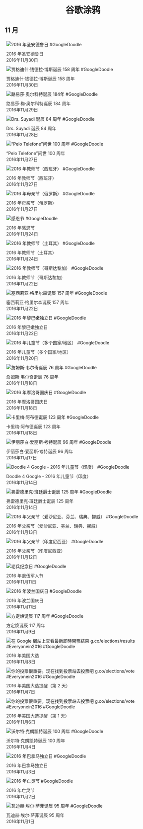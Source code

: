 
<h1 align="center"> 谷歌涂鸦 </h1>




## 11 月

<div class="image">


<img src="https://lh3.googleusercontent.com/hh-cFyHAqJOnbAH2C4Kz32GKdFgGxIy_18s2zJxMtKnNKTp3Yz9HDg2PZoTQz5AZK5n7fkXFSJuJBb5tKxgJ4h03B3KbaY7V6T98LFw" alt="2016 年圣安德鲁日 #GoogleDoodle" style="margin: 5px"/>
<div class="info" style="font-size: 14px; color:#333333; margin:5px"><div class="title">2016 年圣安德鲁日</div><div class="date">2016年11月30日</div></div>

<img src="https://lh3.googleusercontent.com/CLbatpSHlFtjBQfdwfgtKfLOtKQVAPQMWAttH6Fn7yMA7d-ncNOiRnAZDg8cyUnEN2g7yvtVlga_BgFyfYU1z6AVmtf1GmABm3EcuGhz" alt="贾格迪什·钱德拉·博斯诞辰 158 周年 #GoogleDoodle" style="margin: 5px"/>
<div class="info" style="font-size: 14px; color:#333333; margin:5px"><div class="title">贾格迪什·钱德拉·博斯诞辰 158 周年</div><div class="date">2016年11月30日</div></div>

<img src="https://lh3.googleusercontent.com/NS3BQabS9RaSjnpStrtKiteaGjTS7G0xIFuTVdIuUsw_rqASigskbzLh4HQ5ANblPFFdhxDPE7aUEUO_OqltOfrlf19YAyRcXwTjjrc" alt="路易莎·奥尔科特诞辰 184年 #GoogleDoodle" style="margin: 5px"/>
<div class="info" style="font-size: 14px; color:#333333; margin:5px"><div class="title">路易莎·梅·奥尔科特诞辰 184 周年</div><div class="date">2016年11月29日</div></div>

<img src="https://lh3.googleusercontent.com/oqQWrR9sqXzXjj_f_lFgCZrlUxVj3yQV8SQnjbV6HiaotN_tdbNpB-Jege27NKL0Pr840HIO3fFS2i4KnhQn_PJ8zqkF2zAc1PziOp0" alt="Drs. Suyadi 诞辰 84 周年 #GoogleDoodle" style="margin: 5px"/>
<div class="info" style="font-size: 14px; color:#333333; margin:5px"><div class="title">Drs. Suyadi 诞辰 84 周年</div><div class="date">2016年11月28日</div></div>

<img src="https://lh3.googleusercontent.com/t87IPVe_kYO_Ts4A0t0uui1qvqEqr57kts6_3XpxvWt62G-RanRe0BDZ7OezMDRe_gH7vz3Lt97Wg05wC7Yi935v3ZLgR_WNIfy-y2TQ" alt="“Pelo Telefone”问世 100 周年 #GoogleDoodle" style="margin: 5px"/>
<div class="info" style="font-size: 14px; color:#333333; margin:5px"><div class="title">“Pelo Telefone”问世 100 周年</div><div class="date">2016年11月27日</div></div>

<img src="https://lh3.googleusercontent.com/9qn4m7TBx2iR85wzifg_PVrIQfhJS0X6nLxRL6Xx5NCPSZUgE8ItuH6lzLDqV3qAplsIrYKKX8YKb002CLEzGlvcK0V0Ov1ou5_S5Hw" alt="2016 年教师节（西班牙） #GoogleDoodle" style="margin: 5px"/>
<div class="info" style="font-size: 14px; color:#333333; margin:5px"><div class="title">2016 年教师节（西班牙）</div><div class="date">2016年11月27日</div></div>

<img src="https://lh3.googleusercontent.com/pZfk56CvLoaczkp_Jvm6f6o1SIHyqvALOssxHGkypAW-1rM1Ytosuq2lLD9fpB5xFUDmecF-F-pjYS56t4J3TjWRXLYcne5S8tyoSaI" alt="2016 年母亲节（俄罗斯） #GoogleDoodle" style="margin: 5px"/>
<div class="info" style="font-size: 14px; color:#333333; margin:5px"><div class="title">2016 年母亲节（俄罗斯）</div><div class="date">2016年11月27日</div></div>

<img src="https://lh3.googleusercontent.com/niv1WZ8-h9xgFziNopD5hFk9ezY6QAvdWp78IAYKdLQQCe_o3BmqKd3ewupQrpA7YXtMmdqzE7ppolSos1-iuyH-3VhTjcFHJFyU5RkUag" alt="感恩节 #GoogleDoodle" style="margin: 5px"/>
<div class="info" style="font-size: 14px; color:#333333; margin:5px"><div class="title">2016 年感恩节</div><div class="date">2016年11月24日</div></div>

<img src="https://lh3.googleusercontent.com/0bxqZQCzr9VoEyFWU8FclMdlhzUeaCIRkz0XiZx22_ruFn8RCioHvICOHNeq0MJ3dOMcdwHz3fKgnJuDMwfpb_Sw3vK1qrSmYPrlk9Y" alt="2016 年教师节（土耳其） #GoogleDoodle" style="margin: 5px"/>
<div class="info" style="font-size: 14px; color:#333333; margin:5px"><div class="title">2016 年教师节（土耳其）</div><div class="date">2016年11月24日</div></div>

<img src="https://lh3.googleusercontent.com/uG0cG-7-LLoTISr6WRtEmTvVlDVOttvg9D4Y0t3IZuD33T7jaDTHK1Rr5MLLmw__uj2bZcbuoY9aapre5TzjKyzV2BOh_wutfmgIGaagUQ" alt="2016 年教师节（哥斯达黎加） #GoogleDoodle" style="margin: 5px"/>
<div class="info" style="font-size: 14px; color:#333333; margin:5px"><div class="title">2016 年教师节（哥斯达黎加）</div><div class="date">2016年11月22日</div></div>

<img src="https://lh3.googleusercontent.com/qS9c7p0aNa9fC4crNe7w7ecyKPdecOjzsFhEepE3WRAIuTQMPoCYDdAYwhHJsm22h-Cyu6cY24_kQSM8ED2QXHYhuEct6vS64khE8AChSw" alt="塞西莉亚·格里尔森诞辰 157 周年 #GoogleDoodle" style="margin: 5px"/>
<div class="info" style="font-size: 14px; color:#333333; margin:5px"><div class="title">塞西莉亚·格里尔森诞辰 157 周年</div><div class="date">2016年11月22日</div></div>

<img src="https://lh3.googleusercontent.com/c5397k7HUgpC7F74pBjq0f76Y4HsnMs6r6KFMYlxPQuiyUUV_Rnl5SPTb7f4oT16SdL7Wqhz458cityVOqf5jnVWFUv4Zht9NV3ZHJg" alt="2016 年黎巴嫩独立日 #GoogleDoodle" style="margin: 5px"/>
<div class="info" style="font-size: 14px; color:#333333; margin:5px"><div class="title">2016 年黎巴嫩独立日</div><div class="date">2016年11月22日</div></div>

<img src="https://lh3.googleusercontent.com/K1Rox1mSrqPDPIWEFj-ZVtjJ2KeYCIwR7cSKF_dNCYxfEidhLs1oXcoDhykUumq-cxlnHWIqrFp-v_tLjY5SD3IHLMsxB3Nv7auVUYsq" alt="2016 年儿童节（多个国家/地区） #GoogleDoodle" style="margin: 5px"/>
<div class="info" style="font-size: 14px; color:#333333; margin:5px"><div class="title">2016 年儿童节（多个国家/地区）</div><div class="date">2016年11月20日</div></div>

<img src="https://lh3.googleusercontent.com/x-JPbqXCOzdL71KyRwp-Ar8t4mcybWEJg8-2z16HQeMaWZWFS9TTMw3z6XmItOxT9XmwDyd7C6n3f9L6e8yCDo4RmHQ0rn0sKAaKqFw" alt="詹姆斯·韦尔奇诞辰 76 周年 #GoogleDoodle" style="margin: 5px"/>
<div class="info" style="font-size: 14px; color:#333333; margin:5px"><div class="title">詹姆斯·韦尔奇诞辰 76 周年</div><div class="date">2016年11月18日</div></div>

<img src="https://lh3.googleusercontent.com/Str7OrzAZ8CmGWf97ztKGCLSsu_SscmOoqzia1ScGUUZ3kW6DnC1D9N0q7cmodSVDffke-2XxGBbz5B6ReD9YcJ1T42VQupkb2QIfNHo" alt="2016 年摩洛哥国庆日 #GoogleDoodle" style="margin: 5px"/>
<div class="info" style="font-size: 14px; color:#333333; margin:5px"><div class="title">2016 年摩洛哥国庆日</div><div class="date">2016年11月18日</div></div>

<img src="https://lh3.googleusercontent.com/xwtU-5YA67CnGITaBkgZnExLQivIuggFfLqIrfvgyGr5yPgUnBHVwAmZFzHOQFC8238wYf2GezjeVG_qJsM62Pv23uIFlAq4cnb1hWbH" alt="卡里梅·阿布德诞辰 123 周年 #GoogleDoodle" style="margin: 5px"/>
<div class="info" style="font-size: 14px; color:#333333; margin:5px"><div class="title">卡里梅·阿布德诞辰 123 周年</div><div class="date">2016年11月18日</div></div>

<img src="https://lh3.googleusercontent.com/EFXKDZDNVZQp1UZdPIAYzOzkkqdeUzKiMyeeC5d6IaHJqwxr8q8pbeGcN36X1Pfu4duenQjtNEoP9q_4eZkJTrFqRsPqGLAkYGKFL-34" alt="伊丽莎白·爱丽斯·考特诞辰 96 周年 #GoogleDoodle" style="margin: 5px"/>
<div class="info" style="font-size: 14px; color:#333333; margin:5px"><div class="title">伊丽莎白·爱丽斯·考特诞辰 96 周年</div><div class="date">2016年11月17日</div></div>

<img src="https://lh3.googleusercontent.com/hJOrCZtfh6OdcPSmnbig1Ckv849P44cYLTLeCQXB6KcHA7TKM_66n8Kt-JK83uSXD8O6TDWNXE57DE08OMJ1g_iSx6IG4FxTXh7HEig" alt="Doodle 4 Google - 2016 年儿童节（印度） #GoogleDoodle" style="margin: 5px"/>
<div class="info" style="font-size: 14px; color:#333333; margin:5px"><div class="title">Doodle 4 Google - 2016 年儿童节（印度）</div><div class="date">2016年11月14日</div></div>

<img src="https://lh3.googleusercontent.com/EWvSHZSrrW5qaIkWPOD1F_uyMRYzelo_hZmAkacDYoDr6aEukfHGKOYb3DdCXs059MsJIz36ekObudPb_NJ8bV27_rwYJzZrp5tk4JrI" alt="弗雷德里克·班廷爵士诞辰 125 周年 #GoogleDoodle" style="margin: 5px"/>
<div class="info" style="font-size: 14px; color:#333333; margin:5px"><div class="title">弗雷德里克·班廷爵士诞辰 125 周年</div><div class="date">2016年11月14日</div></div>

<img src="https://lh3.googleusercontent.com/JdkBfMCqKuvZVHJHD5uQP3HkQIR1PzdTNtvILlwz0IsHu60-UhMlzjv421u7y0OXVO5-BeTGyS6-Yy6RV0sUtc96rWnBiTksGt_sIEpi" alt="2016 年父亲节（爱沙尼亚、芬兰、瑞典、挪威） #GoogleDoodle" style="margin: 5px"/>
<div class="info" style="font-size: 14px; color:#333333; margin:5px"><div class="title">2016 年父亲节（爱沙尼亚、芬兰、瑞典、挪威）</div><div class="date">2016年11月13日</div></div>

<img src="https://lh3.googleusercontent.com/pEdRPZZSheMxHOo9tfAT-g3yQZZhXSJzZl1SoIz6kmK67AHMVhTFYyrVRqCWCaZQ0LCG59PfT8bggf_ubvIkl5ENOcgFYttncgN5S8g" alt="2016 年父亲节（印度尼西亚） #GoogleDoodle" style="margin: 5px"/>
<div class="info" style="font-size: 14px; color:#333333; margin:5px"><div class="title">2016 年父亲节（印度尼西亚）</div><div class="date">2016年11月12日</div></div>

<img src="https://lh3.googleusercontent.com/Oovzohf14Ns8OF51bme8HV0UNxKY-G6YbsB9KiM2QXqnppUQPNrcWaWJx1lxCUhGffdESG8XePCaBisu85xXXt0lxKt7TDr9-B4omE7j" alt="老兵纪念日 #GoogleDoodle" style="margin: 5px"/>
<div class="info" style="font-size: 14px; color:#333333; margin:5px"><div class="title">2016 年退伍军人节</div><div class="date">2016年11月11日</div></div>

<img src="https://lh3.googleusercontent.com/v9LHXbTRKWWSuQogB7fgKuJceI1bc3AoDHeEJ8m0vTLItfYX8w9SZ0HsyFJG5wGyyKtchiFNPTUiT_43J2YITYemP3o_O2NxldGc6Jrv" alt="2016 年波兰国庆日 #GoogleDoodle" style="margin: 5px"/>
<div class="info" style="font-size: 14px; color:#333333; margin:5px"><div class="title">2016 年波兰国庆日</div><div class="date">2016年11月11日</div></div>

<img src="https://lh3.googleusercontent.com/iNbn1tXEC-RT0Ty1A0ZLfUdfX7SC7pGcAts_PpWSoy3Q3PPvugxtMrBP98og4xiGi_EdUro92QBN7cF2gEGiaR72mexgpiAhZPCkRU2A1A" alt="方定焕诞辰 117 周年 #GoogleDoodle" style="margin: 5px"/>
<div class="info" style="font-size: 14px; color:#333333; margin:5px"><div class="title">方定焕诞辰 117 周年</div><div class="date">2016年11月9日</div></div>

<img src="https://lh3.googleusercontent.com/bXo4Idkxo48PpJ5_orR0S2UCUBVUNoTZuA42aHB9gbv6Ya6OQsOJXQJcJpRufQvkporTxVLxdToa0EmST2XcvzIYIFounjqXe8W_VGzK" alt="在 Google 網站上查看最新即時開票結果 g.co/elections/results #Everyonein2016 #GoogleDoodle" style="margin: 5px"/>
<div class="info" style="font-size: 14px; color:#333333; margin:5px"><div class="title">2016 年美国大选</div><div class="date">2016年11月8日</div></div>

<img src="https://lh3.googleusercontent.com/CQ4B36oHoKcyDJoJs1ixp5UohiBTx9NrsZZ24gQwo_pXm-ezPHL04jU5vULtsTbsUoMmQgyFp22oGUJS1wbQqSLiAWuxkdBIGeSx3B2a" alt="你的投票很重要。现在找到投票站去投票吧 g.co/elections/vote #Everyonein2016 #GoogleDoodle" style="margin: 5px"/>
<div class="info" style="font-size: 14px; color:#333333; margin:5px"><div class="title">2016 年美国大选提醒（第 2 天）</div><div class="date">2016年11月7日</div></div>

<img src="https://lh3.googleusercontent.com/556jz0GMBxxW93FinScWkfZGWX_PfTeBttvxPh_2Y0OaN3XXB1ZKFIC4vKxw5hMswq5A-iaSpMnnOOnenHtKx0kr1Ed488qn966xjdmV" alt="你的投票很重要。现在找到投票站去投票吧 g.co/elections/vote #Everyonein2016 #GoogleDoodle" style="margin: 5px"/>
<div class="info" style="font-size: 14px; color:#333333; margin:5px"><div class="title">2016 年美国大选提醒（第 1 天）</div><div class="date">2016年11月6日</div></div>

<img src="https://lh3.googleusercontent.com/pHl1g6d1jQNAgOrer4kEqI7JLywMD7kiwQvEJNjwsWO__DvSJpHQiiVMI9T9wlv0izzDDJktgUfEKGcxL5VQMRxqFmCwyBaBhZnR4wmT" alt="沃尔特·克朗凯特诞辰 100 周年 #GoogleDoodle" style="margin: 5px"/>
<div class="info" style="font-size: 14px; color:#333333; margin:5px"><div class="title">沃尔特·克朗凯特诞辰 100 周年</div><div class="date">2016年11月4日</div></div>

<img src="https://lh3.googleusercontent.com/KZSebd4GsMY4HLiNrOyceOVSWgMfvk2VJnyP5HzPdJK67nRO9sWaw0hibL8j7kqpA3YpOKkTY9eHEA8VKis2B6JDFdXSjoUJUD3llao" alt="2016 年巴拿马独立日 #GoogleDoodle" style="margin: 5px"/>
<div class="info" style="font-size: 14px; color:#333333; margin:5px"><div class="title">2016 年巴拿马独立日</div><div class="date">2016年11月3日</div></div>

<img src="https://lh3.googleusercontent.com/1wmw7TNG5pSxPmduJu_HfR0wzZtYukKcsuMi307AyxZpriLHHztFNAx6c-x1sunAnVNXHCZi89XcBCidZA0ypfkoybD6F8xtXBjI9I1x" alt="2016 年亡灵节 #GoogleDoodle" style="margin: 5px"/>
<div class="info" style="font-size: 14px; color:#333333; margin:5px"><div class="title">2016 年亡灵节</div><div class="date">2016年11月2日</div></div>

<img src="https://lh3.googleusercontent.com/p0FC8uYR2VSFu03o3C6HhbJr6jO4292ndJI-2nuAYeXPAW4JjLtkdAnhPbPSCTc1RP5hsI68-LIYrz9nqvE-sGezfc49yfjIV5-rTxq2" alt="瓦迪赫·埃尔·萨菲诞辰 95 周年 #GoogleDoodle" style="margin: 5px"/>
<div class="info" style="font-size: 14px; color:#333333; margin:5px"><div class="title">瓦迪赫·埃尔·萨菲诞辰 95 周年</div><div class="date">2016年11月1日</div></div>

</div>








